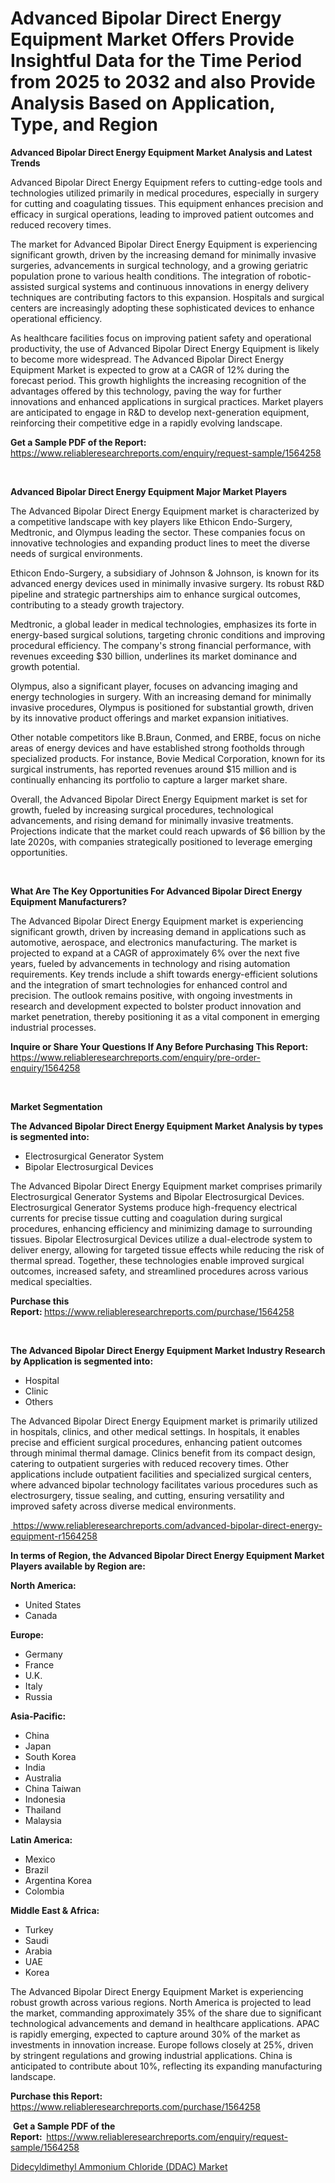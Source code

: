 <p><h1>Advanced Bipolar Direct Energy Equipment Market Offers Provide Insightful Data for the Time Period from 2025 to 2032 and also Provide Analysis Based on Application, Type, and Region</h1></p><p><strong>Advanced Bipolar Direct Energy Equipment Market Analysis and Latest Trends</strong></p>
<p><p>Advanced Bipolar Direct Energy Equipment refers to cutting-edge tools and technologies utilized primarily in medical procedures, especially in surgery for cutting and coagulating tissues. This equipment enhances precision and efficacy in surgical operations, leading to improved patient outcomes and reduced recovery times.</p><p>The market for Advanced Bipolar Direct Energy Equipment is experiencing significant growth, driven by the increasing demand for minimally invasive surgeries, advancements in surgical technology, and a growing geriatric population prone to various health conditions. The integration of robotic-assisted surgical systems and continuous innovations in energy delivery techniques are contributing factors to this expansion. Hospitals and surgical centers are increasingly adopting these sophisticated devices to enhance operational efficiency.</p><p>As healthcare facilities focus on improving patient safety and operational productivity, the use of Advanced Bipolar Direct Energy Equipment is likely to become more widespread. The Advanced Bipolar Direct Energy Equipment Market is expected to grow at a CAGR of 12% during the forecast period. This growth highlights the increasing recognition of the advantages offered by this technology, paving the way for further innovations and enhanced applications in surgical practices. Market players are anticipated to engage in R&D to develop next-generation equipment, reinforcing their competitive edge in a rapidly evolving landscape.</p></p>
<p><strong>Get a Sample PDF of the Report:&nbsp;</strong> <a href="https://www.reliableresearchreports.com/enquiry/request-sample/1564258?utm_campaign=2286&utm_medium=2&utm_source=Github&utm_content=ia&utm_term=28022025&utm_id=advanced-bipolar-direct-energy-equipment">https://www.reliableresearchreports.com/enquiry/request-sample/1564258</a></p>
<p>&nbsp;</p>
<p><strong>Advanced Bipolar Direct Energy Equipment Major Market Players</strong></p>
<p><p>The Advanced Bipolar Direct Energy Equipment market is characterized by a competitive landscape with key players like Ethicon Endo-Surgery, Medtronic, and Olympus leading the sector. These companies focus on innovative technologies and expanding product lines to meet the diverse needs of surgical environments.</p><p>Ethicon Endo-Surgery, a subsidiary of Johnson & Johnson, is known for its advanced energy devices used in minimally invasive surgery. Its robust R&D pipeline and strategic partnerships aim to enhance surgical outcomes, contributing to a steady growth trajectory.</p><p>Medtronic, a global leader in medical technologies, emphasizes its forte in energy-based surgical solutions, targeting chronic conditions and improving procedural efficiency. The company's strong financial performance, with revenues exceeding $30 billion, underlines its market dominance and growth potential.</p><p>Olympus, also a significant player, focuses on advancing imaging and energy technologies in surgery. With an increasing demand for minimally invasive procedures, Olympus is positioned for substantial growth, driven by its innovative product offerings and market expansion initiatives.</p><p>Other notable competitors like B.Braun, Conmed, and ERBE, focus on niche areas of energy devices and have established strong footholds through specialized products. For instance, Bovie Medical Corporation, known for its surgical instruments, has reported revenues around $15 million and is continually enhancing its portfolio to capture a larger market share.</p><p>Overall, the Advanced Bipolar Direct Energy Equipment market is set for growth, fueled by increasing surgical procedures, technological advancements, and rising demand for minimally invasive treatments. Projections indicate that the market could reach upwards of $6 billion by the late 2020s, with companies strategically positioned to leverage emerging opportunities.</p></p>
<p>&nbsp;</p>
<p><strong>What Are The Key Opportunities For Advanced Bipolar Direct Energy Equipment Manufacturers?</strong></p>
<p><p>The Advanced Bipolar Direct Energy Equipment market is experiencing significant growth, driven by increasing demand in applications such as automotive, aerospace, and electronics manufacturing. The market is projected to expand at a CAGR of approximately 6% over the next five years, fueled by advancements in technology and rising automation requirements. Key trends include a shift towards energy-efficient solutions and the integration of smart technologies for enhanced control and precision. The outlook remains positive, with ongoing investments in research and development expected to bolster product innovation and market penetration, thereby positioning it as a vital component in emerging industrial processes.</p></p>
<p><strong>Inquire or Share Your Questions If Any Before Purchasing This Report:</strong> <a href="https://www.reliableresearchreports.com/enquiry/pre-order-enquiry/1564258?utm_campaign=2286&utm_medium=2&utm_source=Github&utm_content=ia&utm_term=28022025&utm_id=advanced-bipolar-direct-energy-equipment">https://www.reliableresearchreports.com/enquiry/pre-order-enquiry/1564258</a></p>
<p>&nbsp;</p>
<p><strong>Market Segmentation</strong></p>
<p><strong>The Advanced Bipolar Direct Energy Equipment Market Analysis by types is segmented into:</strong></p>
<p><ul><li>Electrosurgical Generator System</li><li>Bipolar Electrosurgical Devices</li></ul></p>
<p><p>The Advanced Bipolar Direct Energy Equipment market comprises primarily Electrosurgical Generator Systems and Bipolar Electrosurgical Devices. Electrosurgical Generator Systems produce high-frequency electrical currents for precise tissue cutting and coagulation during surgical procedures, enhancing efficiency and minimizing damage to surrounding tissues. Bipolar Electrosurgical Devices utilize a dual-electrode system to deliver energy, allowing for targeted tissue effects while reducing the risk of thermal spread. Together, these technologies enable improved surgical outcomes, increased safety, and streamlined procedures across various medical specialties.</p></p>
<p><strong>Purchase this Report:&nbsp;</strong><a href="https://www.reliableresearchreports.com/purchase/1564258?utm_campaign=2286&utm_medium=2&utm_source=Github&utm_content=ia&utm_term=28022025&utm_id=advanced-bipolar-direct-energy-equipment">https://www.reliableresearchreports.com/purchase/1564258</a></p>
<p>&nbsp;</p>
<p><strong>The Advanced Bipolar Direct Energy Equipment Market Industry Research by Application is segmented into:</strong></p>
<p><ul><li>Hospital</li><li>Clinic</li><li>Others</li></ul></p>
<p><p>The Advanced Bipolar Direct Energy Equipment market is primarily utilized in hospitals, clinics, and other medical settings. In hospitals, it enables precise and efficient surgical procedures, enhancing patient outcomes through minimal thermal damage. Clinics benefit from its compact design, catering to outpatient surgeries with reduced recovery times. Other applications include outpatient facilities and specialized surgical centers, where advanced bipolar technology facilitates various procedures such as electrosurgery, tissue sealing, and cutting, ensuring versatility and improved safety across diverse medical environments.</p></p>
<p><a href="https://www.reliableresearchreports.com/advanced-bipolar-direct-energy-equipment-r1564258?utm_campaign=2286&utm_medium=2&utm_source=Github&utm_content=ia&utm_term=28022025&utm_id=advanced-bipolar-direct-energy-equipment">&nbsp;https://www.reliableresearchreports.com/advanced-bipolar-direct-energy-equipment-r1564258</a></p>
<p><strong>In terms of Region, the Advanced Bipolar Direct Energy Equipment Market Players available by Region are:</strong></p>
<p>
    <p> <strong> North America: </strong>
        <ul>
            <li>United States</li>
            <li>Canada</li>
        </ul>
        </p> 
    <p> <strong> Europe: </strong>
        <ul>
            <li>Germany</li>
            <li>France</li>
            <li>U.K.</li>
            <li>Italy</li>
            <li>Russia</li>
        </ul>
        </p> 
    <p> <strong> Asia-Pacific: </strong>
        <ul>
            <li>China</li>
            <li>Japan</li>
            <li>South Korea</li>
            <li>India</li>
            <li>Australia</li>
            <li>China Taiwan</li>
            <li>Indonesia</li>
            <li>Thailand</li>
            <li>Malaysia</li>
        </ul>
        </p> 
    <p> <strong> Latin America: </strong>
        <ul>
            <li>Mexico</li>
            <li>Brazil</li>
            <li>Argentina Korea</li>
            <li>Colombia</li>
        </ul>
        </p> 
    <p> <strong> Middle East & Africa: </strong>
        <ul>
            <li>Turkey</li>
            <li>Saudi</li>
            <li>Arabia</li>
            <li>UAE</li>
            <li>Korea</li>
        </ul>
    </p>
    </p>
<p><p>The Advanced Bipolar Direct Energy Equipment Market is experiencing robust growth across various regions. North America is projected to lead the market, commanding approximately 35% of the share due to significant technological advancements and demand in healthcare applications. APAC is rapidly emerging, expected to capture around 30% of the market as investments in innovation increase. Europe follows closely at 25%, driven by stringent regulations and growing industrial applications. China is anticipated to contribute about 10%, reflecting its expanding manufacturing landscape.</p></p>
<p><strong>Purchase this Report: </strong><a href="https://www.reliableresearchreports.com/purchase/1564258?utm_campaign=2286&utm_medium=2&utm_source=Github&utm_content=ia&utm_term=28022025&utm_id=advanced-bipolar-direct-energy-equipment">https://www.reliableresearchreports.com/purchase/1564258</a></p>
<p>&nbsp;<strong>Get a Sample PDF of the Report:&nbsp;&nbsp;</strong><a href="https://www.reliableresearchreports.com/enquiry/request-sample/1564258?utm_campaign=2286&utm_medium=2&utm_source=Github&utm_content=ia&utm_term=28022025&utm_id=advanced-bipolar-direct-energy-equipment">https://www.reliableresearchreports.com/enquiry/request-sample/1564258</a></p>
<p><strong></strong></p>
<p><p><a href="https://github.com/YashRP12/Market-Research-Report-List-7/blob/main/didecyldimethyl-ammonium-chloride-ddac-market.md?utm_campaign=2286&utm_medium=2&utm_source=Github&utm_content=ia&utm_term=28022025&utm_id=advanced-bipolar-direct-energy-equipment">Didecyldimethyl Ammonium Chloride (DDAC) Market</a></p></p>